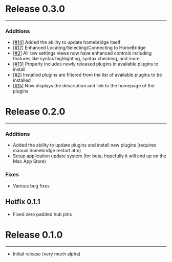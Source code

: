 # Release 0.3.0
---------------
### Additions
+ [[#14]](https://github.com/KraigM/HomeBridgeController/issues/14)	Added the ability to update homebridge itself
+ [[#17]](https://github.com/KraigM/HomeBridgeController/issues/17)	Enhanced Locating/Selecting/Connecting to HomeBridge
+ [[#3]](https://github.com/KraigM/HomeBridgeController/issues/3)	All raw settings views now have enhanced controls including features like syntax highlighting, syntax checking, and more
+ [[#13]](https://github.com/KraigM/HomeBridgeController/issues/13)	Properly includes newly released plugins in available plugins to install
+ [[#2]](https://github.com/KraigM/HomeBridgeController/issues/2)	Installed plugins are filtered from the list of available plugins to be installed
+ [[#15]](https://github.com/KraigM/HomeBridgeController/issues/15)	Now displays the description and link to the homepage of the plugins



# Release 0.2.0
---------------
### Additions
+ Added the ability to update plugins and install new plugins (requires manual homebridge restart atm)
+ Setup application update system (for beta, hopefully it will end up on the Mac App Store)

### Fixes
- Various bug fixes


## Hotfix 0.1.1

- Fixed zero padded hub pins



# Release 0.1.0
---------------
+ Initial release (very much alpha)
